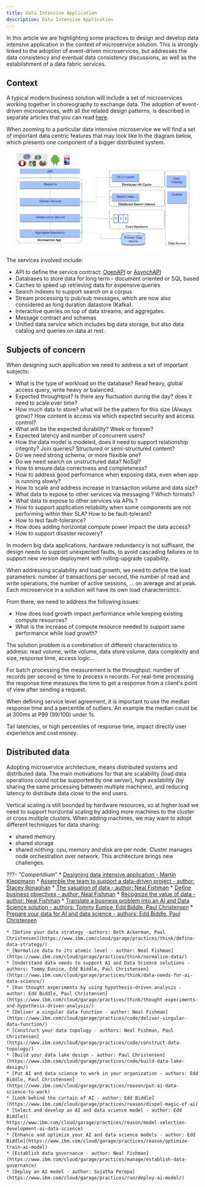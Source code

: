 ```yaml
---
title: Data Intensive Application
description: Data Intensive Application
---
```


In this article we are highlighting some practices to design and develop data intensive application in the context of microservice solution. This is strongly linked to the adoption of event-driven microservices, but addresses the data consistency and eventual data consistency discussions, as well as the establishment of a data fabric services.

## Context

A typical modern business solution will include a set of microservices working together in choreography to exchange data. The adoption of event-driven microservices, with all the related design patterns, is described in separate articles that you can read [here](../intro/index.md). 

When zooming to a particular data intensive microservice we will find a set of important data centric features that may look like in the diagram below, which presents one component of a bigger distributed system.

![Data Intensive App](./images/data-intensive-app.png)

The services involved include:

* API to define the service contract: [OpenAPI](https://www.openapis.org/) or [AsynchAPI](https://www.asyncapi.com/)
* Databases to store data for long term - document oriented or SQL based
* Caches to speed up retrieving data for expensive queries
* Search indexes to support search on a corpus
* Stream processing to pub/sub messages, which are now also considered as long duration datastore (Kafka).
* Interactive queries on top of data streams, and aggregates.
* Message contract and schemas
* Unified data service which includes big data storage, but also data catalog and queries on data at rest.

## Subjects of concern

When designing such application we need to address a set of important subjects:

* What is the type of workload on the database? Read heavy, global access query, write heavy or balanced. 
* Expected throughtput? Is there any fluctuation during the day? does it need to scale over time?
* How much data to store? what will be the pattern for this size (Always grow)? How content is access via which expected security and access control?
* What will be the expected durability? Week or forever?
* Expected latency and number of concurrent users?
* How the data model is modeled, does it need to support relationship integrity? Join queries? Structured or semi-structured content?
* Do we need strong schema, or more flexible one?
* Do we need search on unstructured data? NoSql?
* How to ensure data correctness and completeness?
* How to address good performance when exposing data, even when app is running slowly?
* How to scale and address increase in transaction volume and data size?
* What data to expose to other services via messaging ? Which formats?
* What data to expose to other services via APIs ?
* How to support application reliability when some components are not performing within their SLA? How to be fault-tolerant?
* How to test fault-tolerance?
* How does adding horizontal compute power impact the data access?
* How to support disaster recovery?

In modern big data applications, hardware redundancy is not suffisant, the design needs to support unexpected faults, to avoid cascading failures or to support new version deployment with rolling-upgrade capability. 

When addressing scalability and load growth, we need to define the load parameters: 
number of transactions per second, the number of read and write operations, 
the number of active sessions, ... on average and at peak. Each microservice in a 
solution will have its own load characteristics. 

From there, we need to address the following issues:

* How does load growth impact performance while keeping existing compute resources?
* What is the increase of compute resource needed to support same performance while load growth?

The solution problem is a combination of different characteristics to address: read volume, write volume, data store volume, data complexity and size, response time, access logic...

For batch processing the measurement is the throughput: number of records per second or time to process n records. 
For real-time processing the response time measures the time to get a response from a client's point of view after sending a request.

When defining service level agreement, it is important to use the median response time and a percentile of outliers. 
An example the median could be at 300ms at P99 (99/100) under 1s.

Tail latencies, or high percentiles of response time, impact directly user experience and cost money.

## Distributed data

Adopting microservice architecture, means distributed systems and distributed data. The main motivations for that are scalability (load data operations could not be supported by one server), high availability (by sharing the same processing between multiple machines), and reducing latency to distribute data close to the end users.

Vertical scaling is still bounded by hardware resources, so at higher load we need to support horizontal scaling by adding more machines to the cluster or cross multiple clusters.  When adding machines, we may want to adopt different techniques for data sharing: 

* shared memory
* shared storage
* shared nothing: cpu, memory and disk are per node. Cluster manages node orchestration over network. This architecture brings new challenges. 


???- "Compendium"
    * [Designing data intensive application - Martin Kleppmann](https://www.amazon.com/Designing-Data-Intensive-Applications-Reliable-Maintainable/dp/1449373321/ref=sr_1_3?crid=F3G6F7KYQZMH&keywords=designing+data+intensive+applications&qid=1572566804&sprefix=designing+data+%2Caps%2C204&sr=8-3)
    * [Assemble the team to support a data-driven project - author: Stacey Ronaghan](https://www.ibm.com/cloud/garage/practices/culture/assemble-team-for-data-driven-project)
    * [The valuation of data - author: Neal Fishman](https://www.ibm.com/cloud/garage/practices/culture/valuation-of-data/)
    * [Define business objectives - author: Neal Fishman](https://www.ibm.com/cloud/garage/practices/discover/build-a-business-objective)
    * [Recognize the value of data - author: Neal Fishman](https://www.ibm.com/cloud/garage/practices/discover/recognize-value-of-data)
    * [Translate a business problem into an AI and Data Science solution - authors: Tommy Eunice, Edd Biddle, Paul Christensen](https://cloudcontent.mybluemix.net/cloud/garage/practices/discover/business-problem-to-ai-data-science-solution)
    * [Prepare your data for AI and data science - authors: Edd Biddle, Paul Christensen](https://www.ibm.com/cloud/garage/practices/code/data-preparation-ai-data-science/)

    * [Define your data strategy -authors: Beth Ackerman, Paul Christensen](https://www.ibm.com/cloud/garage/practices/think/define-data-strategy/)
    * [Normalize data to its atomic level - author: Neal Fishman](https://www.ibm.com/cloud/garage/practices/think/normalize-data/)
    * [Understand data needs to support AI and Data Science solutions - authors: Tommy Eunice, Edd Biddle, Paul Christensen](https://www.ibm.com/cloud/garage/practices/think/data-needs-for-ai-data-science/)
    * [Run thought experiments by using hypothesis-driven analysis - author: Edd Biddle, Paul Christensen](https://www.ibm.com/cloud/garage/practices/think/thought-experiments-and-hypothesis-driven-analysis/)
    * [Deliver a singular data function - author: Neal Fishman](https://www.ibm.com/cloud/garage/practices/code/deliver-singular-data-function/)
    * [Construct your data topology - authors: Neal Fishman, Paul Christensen](https://www.ibm.com/cloud/garage/practices/code/construct-data-topology/)
    * [Build your data lake design - author: Paul Christensen](https://www.ibm.com/cloud/garage/practices/code/build-data-lake-design/)
    * [Put AI and data science to work in your organization - authors: Edd Biddle, Paul Christensen](https://www.ibm.com/cloud/garage/practices/reason/put-ai-data-science-to-work)
    * [Look behind the curtain of AI - author: Edd Biddle](https://www.ibm.com/cloud/garage/practices/reason/dispel-magic-of-ai)
    * [Select and develop an AI and data science model - author: Edd Biddle](
    https://www.ibm.com/cloud/garage/practices/reason/model-selection-development-ai-data-science)
    * [Enhance and optimize your AI and data science models - author: Edd Biddle](https://www.ibm.com/cloud/garage/practices/reason/optimize-train-ai-model)
    * [Establish data governance - author: Neal Fishman](https://www.ibm.com/cloud/garage/practices/manage/establish-data-governance)
    * [Deploy an AI model - author: Sujatha Perepa](https://www.ibm.com/cloud/garage/practices/run/deploy-ai-model/) 

